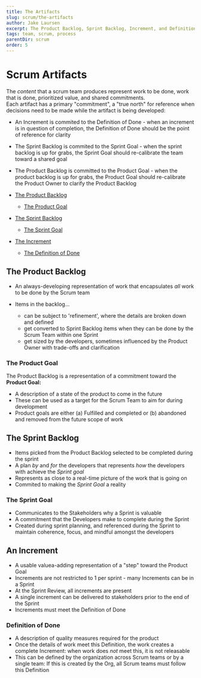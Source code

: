 ```yaml
---
title: The Artifacts
slug: scrum/the-artifacts
author: Jake Laursen
excerpt: The Product Backlog, Sprint Backlog, Increment, and Definition of Done
tags: team, scrum, process
parentDir: scrum
order: 5
---
```


# Scrum Artifacts

The _content_ that a scrum team produces represent work to be done, work that is done, prioritized value, and shared commitments.  
Each artifact has a primary "commitment", a "true north" for reference when decisions need to be made while the artifact is being developed:

- An Increment is commited to the Definition of Done - when an increment is in question of completion, the Definition of Done should be the point of reference for clarity
- The Sprint Backlog is commited to the Sprint Goal - when the sprint backlog is up for grabs, the Sprint Goal should re-calibrate the team toward a shared goal
- The Product Backlog is committed to the Product Goal - when the product backlog is up for grabs, the Product Goal should re-calibrate the Product Owner to clarify the Product Backlog

- [The Product Backlog](#the-product-backlog)
  - [The Product Goal](#the-product-goal)
- [The Sprint Backlog](#the-sprint-backlog)
  - [The Sprint Goal](#the-sprint-goal)
- [The Increment](#an-increment)
  - [The Definition of Done](#definition-of-done)

## The Product Backlog

- An always-developing representation of work that encapsulates _all_ work to be done by the Scrum team
- Items in the backlog...

  - can be subject to 'refinement', where the details are broken down and defined
  - get converted to Sprint Backlog items when they can be done by the Scrum Team within one Sprint
  - get sized by the developers, sometimes influenced by the Product Owner with trade-offs and clarification

### The Product Goal

The Product Backlog is a representation of a commitment toward the **Product Goal:**

- A description of a state of the product to come in the future
- These can be used as a target for the Scrum Team to aim for during development
- Product goals are either (a) Fulfilled and completed or (b) abandoned and removed from the future scope of work

## The Sprint Backlog

- Items picked from the Product Backlog selected to be completed during the sprint
- A plan _by_ and _for_ the developers that represents _how_ the developers with achieve the _Sprint goal_
- Represents as close to a real-time picture of the work that is going on
- Commited to making the _Sprint Goal_ a reality

### The Sprint Goal

- Communicates to the Stakeholders why a Sprint is valuable
- A commitment that the Developers make to complete during the Sprint
- Created during sprint planning, and referenced during the Sprint to maintain coherence, focus, and mindful amongst the developers

## An Increment

- A usable valuea-adding representation of a "step" toward the Product Goal
- Increments are not restricted to 1 per sprint - many Increments can be in a Sprint
- At the Sprint Review, all increments are present
- A single increment can be delivered to stakeholders prior to the end of the Sprint
- Increments must meet the Definition of Done

### Definition of Done

- A description of quality measures required for the product
- Once the details of work meet this Definition, the work creates a complete Increment: when work does _not_ meet this, it is not releasable
- This can be defined by the organization across Scrum teams or by a single team: If this is created by the Org, all Scrum teams must follow this Definition
